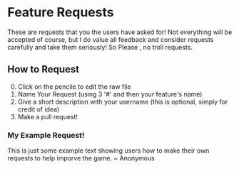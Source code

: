 # Feature Requests
These are requests that you the users have asked for! Not everything will be accepted of course, but I do value all feedback and consider requests carefully and take them seriously! So Please , no troll requests.

## How to Request
0. Click on the pencile to edit the raw file
1. Name Your Request (using 3 '#' and then your feature's name)
2. Give a short description with your username (this is optional, simply for credit of idea)
3. Make a pull request! 

### My Example Request!
This is just some example text showing users how to make their own requests to help imporve the game. ~ Anonymous 

